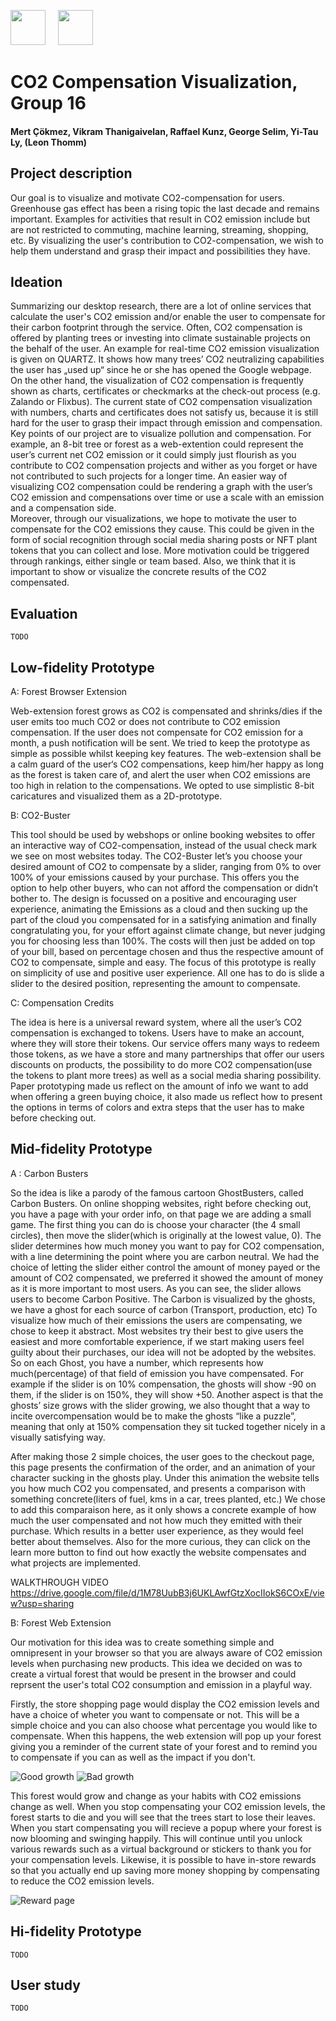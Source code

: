 <p align="left" width="100%">
  <img height="56" src="img/logo-ait.png"> &nbsp; &nbsp;
  <img height="56" src="img/eth-sip-3l.png">     
</p>

# CO2 Compensation Visualization, Group 16
#### Mert Çökmez, Vikram Thanigaivelan, Raffael Kunz, George Selim, Yi-Tau Ly, (Leon Thomm)

## Project description

Our goal is to visualize and motivate CO2-compensation for users. Greenhouse gas effect has been a rising topic the last decade and remains important. Examples for activities that result in CO2 emission include but are not restricted to commuting, machine learning, streaming, shopping, etc. By visualizing the user's contribution to CO2-compensation, we wish to help them understand and grasp their impact and possibilities they have.

## Ideation

Summarizing our desktop research, there are a lot of online services that calculate the user's CO2 emission and/or enable the user to compensate for their carbon footprint through the service. Often, CO2 compensation is offered by planting trees or investing into climate sustainable projects on the behalf of the user. An example for real-time CO2 emission visualization is given on QUARTZ. It shows how many trees’ CO2 neutralizing capabilities the user has „used up“ since he or she has opened the Google webpage. On the other hand, the visualization of CO2 compensation is frequently shown as charts, certificates or checkmarks at the check-out process (e.g. Zalando or Flixbus). The current state of CO2 compensation visualization with numbers, charts and certificates does not satisfy us, because it is still hard for the user to grasp their impact through emission and compensation.
<br>Key points of our project are to visualize pollution and compensation. For example, an 8-bit tree or forest as a web-extention could represent the user’s current net CO2 emission or it could simply just flourish as you contribute to CO2 compensation projects and wither as you forget or have not contributed to such projects for a longer time. An easier way of visualizing CO2 compensation could be rendering a graph with the user’s CO2 emission and compensations over time or use a scale with an emission and a compensation side.
<br>Moreover, through our visualizations, we hope to motivate the user to compensate for the CO2 emissions they cause. This could be given in the form of social recognition through social media sharing posts or NFT plant tokens that you can collect and lose. More motivation could be triggered through rankings, either single or team based.  Also, we think that it is important to show or visualize the concrete results of the CO2 compensated.
    
## Evaluation

    TODO

## Low-fidelity Prototype

A: Forest Browser Extension

Web-extension forest grows as CO2 is compensated and shrinks/dies if the user emits too much CO2 or does not contribute to CO2 emission compensation. If the user does not compensate for CO2 emission for a month, a push notification will be sent.
We tried to keep the prototype as simple as possible whilst keeping key features. The web-extension shall be a calm guard of the user‘s CO2 compensations, keep him/her happy as long as the forest is taken care of, and alert the user when CO2 emissions are too high in relation to the compensations. We opted to use simplistic 8-bit caricatures and visualized them as a 2D-prototype.

B: CO2-Buster

This tool should be used by webshops or online booking websites to offer an interactive way of CO2-compensation, instead of the usual check mark we see on most websites today.
The CO2-Buster let’s you choose your desired amount of CO2 to compensate by a slider, ranging from 0% to over 100% of your emissions caused by your purchase. This offers you the option to help other buyers, who can not afford the compensation or didn’t bother to.
The design is focussed on a positive and encouraging user experience, animating the Emissions as a cloud and then sucking up the part of the cloud you compensated for in a satisfying animation and finally congratulating you, for your effort against climate change, but never judging you for choosing less than 100%.
The costs will then just be added on top of your bill, based on percentage chosen and thus the respective amount of CO2 to compensate, simple and easy.
The focus of this prototype is really on simplicity of use and positive user experience. All one has to do is slide a slider to the desired position, representing the amount to compensate.

C: Compensation Credits

The idea is here is a universal reward system, where all the user’s CO2 compensation is exchanged to tokens. Users have to make an account, where they will store their tokens. 
Our service offers many ways to redeem those tokens, as we have a store and many partnerships that offer our users discounts on products, the possibility to do more CO2 compensation(use the tokens to plant more trees) as well as a social media sharing possibility.  Paper prototyping made us reflect on the amount of info we want to add when offering a green buying choice, it also made us reflect how to present the options in terms of colors and extra steps that the user has to make before checking out. 

    
## Mid-fidelity Prototype
A : Carbon Busters

So the idea is like a parody of the famous cartoon GhostBusters, called Carbon Busters. 
On online shopping websites, right before checking out, you have a page with your order info, on that page we are adding a small game. 
The first thing you can do is choose your character (the 4 small circles), then move the slider(which is originally at the lowest value, 0). 
The slider determines how much money you want to pay for CO2 compensation, with a line determining the point where you are carbon neutral. We had the choice of letting the slider either control the amount of money payed or the amount of CO2 compensated, we preferred it showed the amount of money as it is more important to most users. As you can see, the slider allows users to become Carbon Positive.
The Carbon is visualized by the ghosts, we have a ghost for each source of carbon (Transport, production, etc)
To visualize how much of their emissions the users are compensating, we chose to keep it abstract. Most websites try their best to give users the easiest and more comfortable experience, if we start making users feel guilty about their purchases, our idea will not be adopted by the websites. 
So on each Ghost, you have a number, which represents how much(percentage) of that field of emission you have compensated. For example if the slider is on 10% compensation, the ghosts will show -90 on them, if the slider is on 150%, they will show +50. 
Another aspect is that the ghosts’ size grows with the slider growing, we also thought that a way to incite overcompensation would be to make the ghosts “like a puzzle”, meaning that only at 150% compensation they sit tucked together nicely in a visually satisfying way. 

After making those 2 simple choices, the user goes to the checkout page,  this page presents the confirmation of the order, and an animation of your character sucking in the ghosts play. 
Under this animation the website tells you how much CO2 you compensated, and presents a comparison with something concrete(liters of fuel, kms in a car, trees planted, etc.)
We chose to add this comparaison here, as it only shows a concrete example of how much the user compensated and not how much they emitted with their purchase. Which results in a better user experience, as they would feel better about themselves. Also for the more curious, they can click on the learn more button to find out how exactly the website compensates and what projects are implemented.

WALKTHROUGH VIDEO
https://drive.google.com/file/d/1M78UubB3j6UKLAwfGtzXocIIokS6COxE/view?usp=sharing

B: Forest Web Extension

Our motivation for this idea was to create something simple and omnipresent in your browser so that you are always aware of CO2 emission levels when purchasing new products. This idea we decided on was to create a virtual forest that would be present in the browser and could reprsent the user's total CO2 consumption and emission in a playful way. 

Firstly, the store shopping page would display the CO2 emission levels and have a choice of wheter you want to compensate or not. This will be a simple choice and you can also choose what percentage you would like to compensate. When this happens, the web extension will pop up your forest giving you a reminder of the current state of your forest and to remind you to compensate if you can as well as the impact if you don't.  

![Good growth](https://github.com/eth-ait/hci-project-hci2021-group-16/blob/2021/img/web1.png?raw=true)
![Bad growth](https://github.com/eth-ait/hci-project-hci2021-group-16/blob/2021/img/web2.png?raw=true)

This forest would grow and change as your habits with CO2 emissions change as well. When you stop compensating your CO2 emission levels, the forest starts to die and you will see that the trees start to lose their leaves. When you start compensating you will recieve a popup where your forest is now blooming and swinging happily. This will continue until you unlock various rewards such as a virtual background or stickers to thank you for your compensation levels. Likewise, it is possible to have in-store rewards so that you actually end up saving more money shopping by compensating to reduce the CO2 emission levels.

![Reward page](https://github.com/eth-ait/hci-project-hci2021-group-16/blob/2021/img/web3.png?raw=true)


## Hi-fidelity Prototype

    TODO
    
## User study

    TODO
